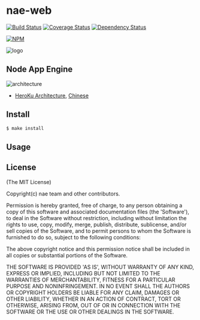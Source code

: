 nae-web
=======

[![Build Status](https://secure.travis-ci.org/node-app-engine/web.png)](http://travis-ci.org/node-app-engine/web) [![Coverage Status](https://coveralls.io/repos/node-app-engine/web/badge.png)](https://coveralls.io/r/node-app-engine/web) [![Dependency Status](https://gemnasium.com/node-app-engine/web.png)](https://gemnasium.com/node-app-engine/web)

[![NPM](https://nodei.co/npm/nae-web.png?downloads=true&stars=true)](https://nodei.co/npm/nae-web/)

![logo](https://raw.github.com/node-app-engine/web/master/logo.png)

## Node App Engine

![architecture](https://docs.google.com/drawings/d/1BFJXaQCfXqPfMn_aTLPUVpsS8Bl7xTIGeL0KVPXfcKo/pub?w=960&h=720)

* [HeroKu Architecture](http://www.slideshare.net/yinhm/heroku-4428760), [Chinese](http://dbanotes.net/arch/heroku_architecture.html)

## Install

```bash
$ make install
```

## Usage

## License

(The MIT License)

Copyright(c) nae team and other contributors.

Permission is hereby granted, free of charge, to any person obtaining
a copy of this software and associated documentation files (the
'Software'), to deal in the Software without restriction, including
without limitation the rights to use, copy, modify, merge, publish,
distribute, sublicense, and/or sell copies of the Software, and to
permit persons to whom the Software is furnished to do so, subject to
the following conditions:

The above copyright notice and this permission notice shall be
included in all copies or substantial portions of the Software.

THE SOFTWARE IS PROVIDED 'AS IS', WITHOUT WARRANTY OF ANY KIND,
EXPRESS OR IMPLIED, INCLUDING BUT NOT LIMITED TO THE WARRANTIES OF
MERCHANTABILITY, FITNESS FOR A PARTICULAR PURPOSE AND NONINFRINGEMENT.
IN NO EVENT SHALL THE AUTHORS OR COPYRIGHT HOLDERS BE LIABLE FOR ANY
CLAIM, DAMAGES OR OTHER LIABILITY, WHETHER IN AN ACTION OF CONTRACT,
TORT OR OTHERWISE, ARISING FROM, OUT OF OR IN CONNECTION WITH THE
SOFTWARE OR THE USE OR OTHER DEALINGS IN THE SOFTWARE.
